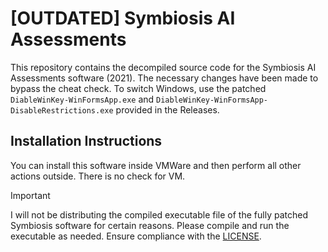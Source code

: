 # [OUTDATED] Symbiosis AI Assessments

This repository contains the decompiled source code for the Symbiosis AI Assessments software (2021). The necessary changes have been made to bypass the cheat check. To switch Windows, use the patched `DiableWinKey-WinFormsApp.exe` and `DiableWinKey-WinFormsApp-DisableRestrictions.exe` provided in the Releases.

## Installation Instructions

You can install this software inside VMWare and then perform all other actions outside. There is no check for VM.

> [!IMPORTANT]
> I will not be distributing the compiled executable file of the fully patched Symbiosis software for certain reasons. Please compile and run the executable as needed. Ensure compliance with the [LICENSE](https://github.com/nxvvvv/symbiosis-ai-assessments/blob/main/LICENSE).
